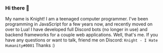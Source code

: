 ### Hi there 👋

<!--
**Protegus/Protegus** is a ✨ _special_ ✨ repository because its `README.md` (this file) appears on your GitHub profile.

Here are some ideas to get you started:

- 🔭 I’m currently working on ...
- 🌱 I’m currently learning ...
- 👯 I’m looking to collaborate on ...
- 🤔 I’m looking for help with ...
- 💬 Ask me about ...
- 📫 How to reach me: ...
- 😄 Pronouns: ...
- ⚡ Fun fact: ...
-->

My name is Knight! I am a teenaged computer programmer. I've been programming in JavaScript for a few years now, and recently moved on over to Lua! I have developed full Discord bots (no longer in use) and backend frameworks for a couple web applications. Well, that's me. If you have any questions or want to talk, friend me on Discord: `Knight - I Hate Humanity#0001` Thanks :) 
